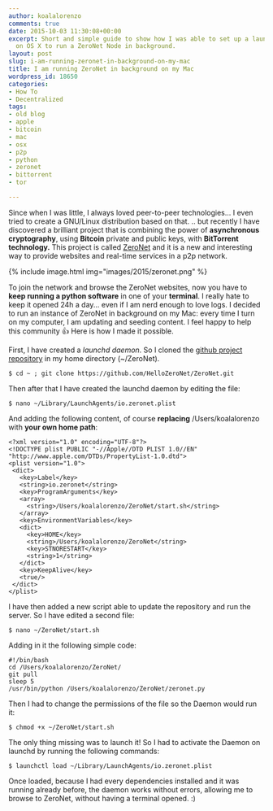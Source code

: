 ```yaml
---
author: koalalorenzo
comments: true
date: 2015-10-03 11:30:08+00:00
excerpt: Short and simple guide to show how I was able to set up a launchd daemon
  on OS X to run a ZeroNet Node in background.
layout: post
slug: i-am-running-zeronet-in-background-on-my-mac
title: I am running ZeroNet in background on my Mac
wordpress_id: 18650
categories:
- How To
- Decentralized
tags:
- old blog
- apple
- bitcoin
- mac
- osx
- p2p
- python
- zeronet
- bittorrent
- tor

---
```


Since when I was little, I always loved peer-to-peer technologies... I even tried to create a GNU/Linux distribution based on that. .. but recently I have discovered a brilliant project that is combining the power of **asynchronous cryptography**, using **Bitcoin** private and public keys, with **BitTorrent technology.** This project is called [ZeroNet](http://zeronet.io) and it is a new and interesting way to provide websites and real-time services in a p2p network.

{%
  include image.html
  img="images/2015/zeronet.png"
%}

To join the network and browse the ZeroNet websites, now you have to **keep running a python software** in one of your **terminal**. I really hate to keep it opened 24h a day... even if I am nerd enough to love logs. I decided to run an instance of ZeroNet in background on my Mac: every time I turn on my computer, I am updating and seeding content. I feel happy to help this community 👍 Here is how I made it possible. <!--more-->

First, I have created a _launchd daemon_. So I cloned the [github project repository](https://github.com/HelloZeroNet/ZeroNet) in my home directory (~/ZeroNet).

    $ cd ~ ; git clone https://github.com/HelloZeroNet/ZeroNet.git

Then after that I have created the launchd daemon by editing the file:

    $ nano ~/Library/LaunchAgents/io.zeronet.plist

And adding the following content, of course **replacing** /Users/koalalorenzo with **your own home path**:

    <?xml version="1.0" encoding="UTF-8"?>
    <!DOCTYPE plist PUBLIC "-//Apple//DTD PLIST 1.0//EN" "http://www.apple.com/DTDs/PropertyList-1.0.dtd">
    <plist version="1.0">
     <dict>
       <key>Label</key>
       <string>io.zeronet</string>
       <key>ProgramArguments</key>
       <array>
         <string>/Users/koalalorenzo/ZeroNet/start.sh</string>
       </array>
       <key>EnvironmentVariables</key>
       <dict>
         <key>HOME</key>
         <string>/Users/koalalorenzo/ZeroNet</string>
         <key>STNORESTART</key>
         <string>1</string>
       </dict>
       <key>KeepAlive</key>
       <true/>
     </dict>
    </plist>

I have then added a new script able to update the repository and run the server. So I have edited a second file:

    $ nano ~/ZeroNet/start.sh

Adding in it the following simple code:

    #!/bin/bash
    cd /Users/koalalorenzo/ZeroNet/
    git pull
    sleep 5
    /usr/bin/python /Users/koalalorenzo/ZeroNet/zeronet.py

Then I had to change the permissions of the file so the Daemon would run it:

    $ chmod +x ~/ZeroNet/start.sh

The only thing missing was to launch it! So I had to activate the Daemon on launchd by running the following commands:

    $ launchctl load ~/Library/LaunchAgents/io.zeronet.plist

Once loaded, because I had every dependencies installed and it was running already before, the daemon works without errors, allowing me to browse to ZeroNet, without having a terminal opened. :)
